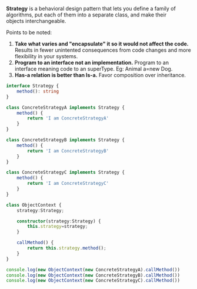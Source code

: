 **Strategy** is a behavioral design pattern that lets you define a family of algorithms, put each of them into a separate class, and make their objects interchangeable.

Points to be noted:
1. **Take what varies and "encapsulate" it so it would not affect the code.** Results in fewer unintented consequences from code changes and more flexibility in your systems.
2. **Program to an interface not an implementation.** Program to an interface meaning code to an superType. Eg: Animal a=new Dog.
3. **Has-a relation is better than Is-a.** Favor  composition over inheritance.

```ts
interface Strategy {
    method(): string
}

class ConcreteStrategyA implements Strategy {
    method() {
        return 'I am ConcreteStrategyA'
    }
}

class ConcreteStrategyB implements Strategy {
    method() {
        return 'I am ConcreteStrategyB'
    }
}

class ConcreteStrategyC implements Strategy {
    method() {
        return 'I am ConcreteStrategyC'
    }
}

class ObjectContext {
    strategy:Strategy;

    constructor(strategy:Strategy) {
        this.strategy=strategy;
    }

    callMethod() {
        return this.strategy.method();
    }
}

console.log(new ObjectContext(new ConcreteStrategyA).callMethod())
console.log(new ObjectContext(new ConcreteStrategyB).callMethod())
console.log(new ObjectContext(new ConcreteStrategyC).callMethod())
```

